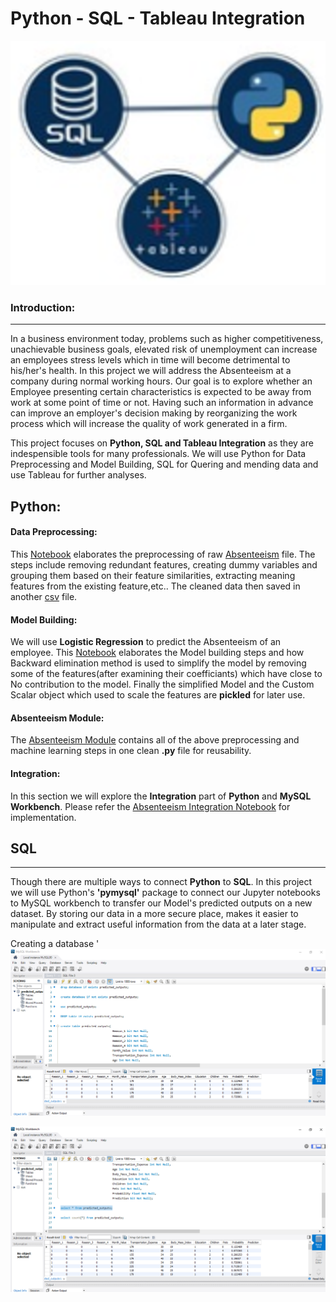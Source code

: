 # <b>Python - SQL - Tableau Integration</b>

<img src="https://github.com/J-R-1/J-R-1/blob/main/Python-SQL-Tableau%20Integration/Integration_logo.png" />

### <b> Introduction: </b>  
--------------------------
  
In a business environment today, problems such as higher competitiveness, unachievable business goals, elevated risk of unemployment can increase an employees stress levels which in time will become detrimental to his/her's health. In this project we will address the Absenteeism at a company during normal working hours. Our goal is to explore whether an Employee presenting certain characteristics is expected to be away from work at some point of time or not. Having such an information in advance can improve an employer's decision making by reorganizing the work process which will increase the quality of work generated in a firm. 

This project focuses on <b>Python, SQL and Tableau Integration</b> as they are indespensible tools for many professionals. We will use Python for Data Preprocessing and Model Building, SQL for Quering and mending data and use Tableau for further analyses.

## <b>Python:</b>

#### <b>Data Preprocessing:</b> 
This <a href="https://github.com/J-R-1/J-R-1/blob/main/Python-SQL-Tableau%20Integration/Absenteeism_Preprocessing.ipynb">Notebook</a> elaborates the preprocessing of raw <a href="https://github.com/J-R-1/J-R-1/blob/main/Python-SQL-Tableau%20Integration/Absenteeism-data.csv">Absenteeism</a> file. The steps include removing redundant features, creating dummy variables and grouping them based on their feature similarities, extracting meaning features from the existing feature,etc.. The cleaned data then saved in another <a href="https://github.com/J-R-1/J-R-1/blob/main/Python-SQL-Tableau%20Integration/Absenteeism_preprocessed_sql.csv">csv</a> file.

#### <b>Model Building:</b>
We will use <b>Logistic Regression</b> to predict the Absenteeism of an employee. This <a href="https://github.com/J-R-1/J-R-1/blob/main/Python-SQL-Tableau%20Integration/Absenteeism_ML.ipynb">Notebook</a> elaborates the Model building steps and how Backward elimination method is used to simplify the model by removing some of the features(after examining their coefficiants) which have close to No contribution to the model. Finally the simplified Model and the Custom Scalar object which used to scale the features are <b>pickled</b> for later use.

#### <b>Absenteeism Module:</b>
The <a href="https://github.com/J-R-1/J-R-1/blob/main/Python-SQL-Tableau%20Integration/Absenteeism_Module.py">Absenteeism Module</a> contains all of the above  preprocessing and machine learning steps in one clean <b>.py</b> file for reusability.

#### <b>Integration:</b>
In this section we will explore the <b>Integration</b> part of <b>Python</b> and <b>MySQL Workbench</b>. Please refer the <a href="https://github.com/J-R-1/J-R-1/blob/main/Python-SQL-Tableau%20Integration/Absenteeism_%20Integration.ipynb">Absenteeism Integration Notebook</a> for implementation.

## <b>SQL</b>
-------------
Though there are multiple ways to connect <b>Python</b> to <b>SQL</b>. In this project we will use Python's <b>'pymysql'</b> package to connect our Jupyter notebooks to MySQL workbench to transfer our Model's predicted outputs on a new dataset. By storing our data in a more secure place, makes it easier to manipulate and extract useful information from the data at a later stage.

Creating a database '
<img src="https://github.com/J-R-1/J-R-1/blob/main/Python-SQL-Tableau%20Integration/MySQL_1.png" />

<img src="https://github.com/J-R-1/J-R-1/blob/main/Python-SQL-Tableau%20Integration/MySQL_2.png" />



